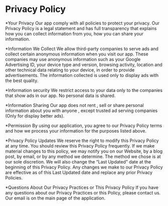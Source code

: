 Privacy Policy
==============

*Your Privacy
Our app comply with all policies to protect your privacy. Our Privacy Policy is a legal statement
and has full transparency that explains how you can collect information from you, how you can
share your information.

*Information We Collect
We allow third-party companies to serve ads and collect certain anonymous information when you
visit our app. These companies may use anonymous information such as your Google Advertising
ID, your device type and version, browsing activity, location and other technical data relating to
your device, in order to provide advertisements. The information collected is used only to display
ads with the best quality.

*Information security
We restrict access to your data only to the companies that show ads in our app. No personal data is
shared.

*Information Sharing
Our app does not rent , sell or share personal information about you with anyone , except trusted ad
serving companies (Only for display better ads).

*Permission
By using our application, you agree to our Privacy Policy terms and how we process your
information for the purposes listed above.

*Privacy Policy Updates
We reserve the right to modify this Privacy Policy at any time. You should review this Privacy
Policy frequently. If we make material changes to this policy, we may notify you on our Website, by
a blog post, by email, or by any method we determine. The method we chose is at our sole
discretion. We will also change the “Last Updated” date at the beginning of this Privacy Policy. Any
changes we make to our Privacy Policy are effective as of this Last Updated date and replace any
prior Privacy Policies.

*Questions About Our Privacy Practices or This Privacy Policy
If you have any questions about our Privacy Practices or this Policy, please contact us. Our email is
on the main page of the application.
